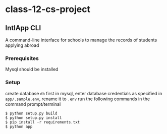 # class-12-cs-project

## IntlApp CLI
A command-line interface for schools to manage the records of students applying abroad

### Prerequisites
Mysql should be installed

### Setup
create database `db` first in mysql, enter database credentials as specified in `app/.sample.env`, rename it to `.env`
run the following commands in the command prompt/terminal

```console
$ python setup.py build
$ python setup.py install
$ pip install -r requirements.txt
$ python app
```
